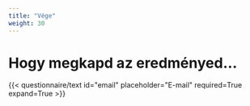 ```yaml
---
title: "Vége"
weight: 30
---
```

# Hogy megkapd az eredményed...

{{< questionnaire/text id="email" placeholder="E-mail" required=True expand=True >}}
